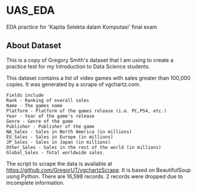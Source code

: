 # UAS_EDA
EDA practice for 'Kapita Selekta dalam Komputasi' final exam 

## About Dataset
This is a copy of Gregory Smith's dataset that I am using to create a practice test for my Introduction to Data Science students.

This dataset contains a list of video games with sales greater than 100,000 copies. It was generated by a scrape of vgchartz.com.

    Fields include
    Rank - Ranking of overall sales
    Name - The games name
    Platform - Platform of the games release (i.e. PC,PS4, etc.)
    Year - Year of the game's release
    Genre - Genre of the game
    Publisher - Publisher of the game
    NA_Sales - Sales in North America (in millions)
    EU_Sales - Sales in Europe (in millions)
    JP_Sales - Sales in Japan (in millions)
    Other_Sales - Sales in the rest of the world (in millions)
    Global_Sales - Total worldwide sales.

The script to scrape the data is available at https://github.com/GregorUT/vgchartzScrape. It is based on BeautifulSoup using Python. There are 16,598 records. 2 records were dropped due to incomplete information.
